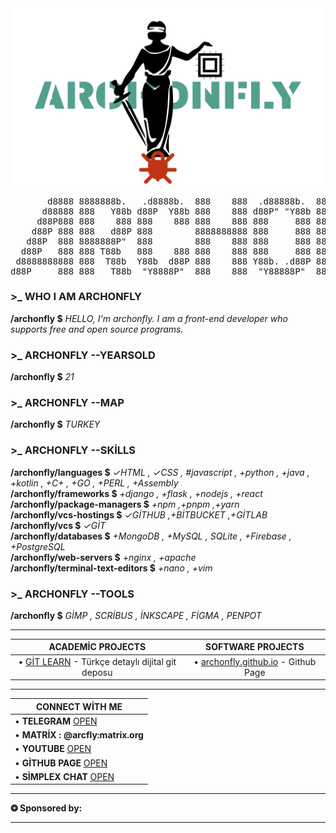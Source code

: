 <img src="image/a1.png">
<pre>
       d8888 8888888b.   .d8888b.  888    888  .d88888b.  888b    888 8888888888 888    Y88b   d88P 
      d88888 888   Y88b d88P  Y88b 888    888 d88P" "Y88b 8888b   888 888        888     Y88b d88P  
     d88P888 888    888 888    888 888    888 888     888 88888b  888 888        888      Y88o88P   
    d88P 888 888   d88P 888        8888888888 888     888 888Y88b 888 8888888    888       Y888P    
   d88P  888 8888888P"  888        888    888 888     888 888 Y88b888 888        888        888     
  d88P   888 888 T88b   888    888 888    888 888     888 888  Y88888 888        888        888     
 d8888888888 888  T88b  Y88b  d88P 888    888 Y88b. .d88P 888   Y8888 888        888        888     
d88P     888 888   T88b  "Y8888P"  888    888  "Y88888P"  888    Y888 888        88888888   888    
</pre>

 ### **\>\_** **WHO I AM** ARCHONFLY 
**/archonfly $** *HELLO, I'm archonfly. I am a front-end developer who supports free and open source programs.*
### **\>\_**  **ARCHONFLY** --YEARSOLD
**/archonfly $** *21*
### **\>\_**  **ARCHONFLY** --MAP
**/archonfly $** *TURKEY*
### **\>\_**  **ARCHONFLY** --SKİLLS
**/archonfly/languages $** *✓HTML , ✓CSS , #javascript , +python , +java , +kotlin , +C+ , +GO , +PERL , +Assembly* <br>
**/archonfly/frameworks $** *+django , +flask , +nodejs , +react* <br>
**/archonfly/package-managers $** *+npm ,+pnpm ,+yarn* <br>
**/archonfly/vcs-hostings $** *✓GİTHUB ,+BİTBUCKET ,+GİTLAB* <br>
**/archonfly/vcs $** *✓GİT* <br>
**/archonfly/databases $** *+MongoDB , +MySQL , SQLite , +Firebase , +PostgreSQL* <br>
**/archonfly/web-servers $** *+nginx , +apache* <br>
**/archonfly/terminal-text-editors $** *+nano , +vim*
### **\>\_**  **ARCHONFLY** --TOOLS
**/archonfly $** *GİMP , SCRİBUS , İNKSCAPE , FİGMA  , PENPOT*

<hr>

| **ACADEMİC PROJECTS** | **SOFTWARE PROJECTS** |
|:--------------------------------------:|:---------------------------------------:|
| • [GİT LEARN](https://github.com/archonfly/git-learn) - Türkçe detaylı dijital git deposu | • [archonfly.github.io](https://github.com/archonfly/archonfly.github.io) - Github Page |

<hr>

|**CONNECT WİTH ME**|
|----------------------------|
|• **TELEGRAM** [OPEN](https://t.me/Archonfly) |
|• **MATRİX : @arcfly:matrix.org**|
|• **YOUTUBE** [OPEN](https://www.youtube.com/@archonfly)|
|• **GİTHUB PAGE** [OPEN](archonfly.github.io)|
|• **SİMPLEX CHAT**  [OPEN](https://simplex.chat/contact#/?v=2-7&smp=smp%3A%2F%2Fhejn2gVIqNU6xjtGM3OwQeuk8ZEbDXVJXAlnSBJBWUA%3D%40smp16.simplex.im%2F_3hHch2gjEuLfrBAgCtmyauPE_EYH5oo%23%2F%3Fv%3D1-3%26dh%3DMCowBQYDK2VuAyEAOwoxUGZR_UU_-OoVVYLjp0jBxuQGVp2e19X4lMc3rgw%253D%26srv%3Dp3ktngodzi6qrf7w64mmde3syuzrv57y55hxabqcq3l5p6oi7yzze6qd.onion)|

<hr> 

**❂ Sponsored by:**

<hr>

